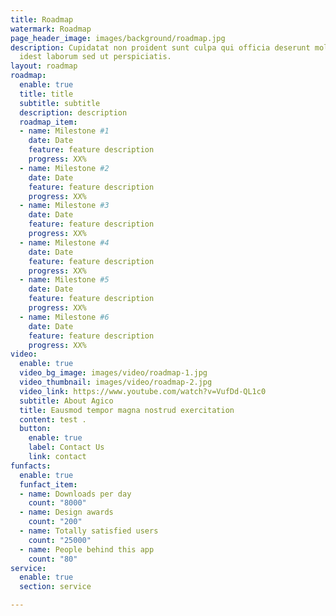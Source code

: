 ```yaml
---
title: Roadmap
watermark: Roadmap
page_header_image: images/background/roadmap.jpg
description: Cupidatat non proident sunt culpa qui officia deserunt mollit <br> anim
  idest laborum sed ut perspiciatis.
layout: roadmap
roadmap:
  enable: true
  title: title
  subtitle: subtitle
  description: description
  roadmap_item:
  - name: Milestone #1
    date: Date
    feature: feature description
    progress: XX%
  - name: Milestone #2
    date: Date
    feature: feature description
    progress: XX%
  - name: Milestone #3
    date: Date
    feature: feature description
    progress: XX%
  - name: Milestone #4
    date: Date
    feature: feature description
    progress: XX%
  - name: Milestone #5
    date: Date
    feature: feature description
    progress: XX%
  - name: Milestone #6
    date: Date
    feature: feature description
    progress: XX%
video:
  enable: true
  video_bg_image: images/video/roadmap-1.jpg
  video_thumbnail: images/video/roadmap-2.jpg
  video_link: https://www.youtube.com/watch?v=VufDd-QL1c0
  subtitle: About Agico
  title: Eausmod tempor magna nostrud exercitation
  content: test .
  button:
    enable: true
    label: Contact Us
    link: contact
funfacts:
  enable: true
  funfact_item:
  - name: Downloads per day
    count: "8000"
  - name: Design awards
    count: "200"
  - name: Totally satisfied users
    count: "25000"
  - name: People behind this app
    count: "80"
service:
  enable: true
  section: service

---
```

